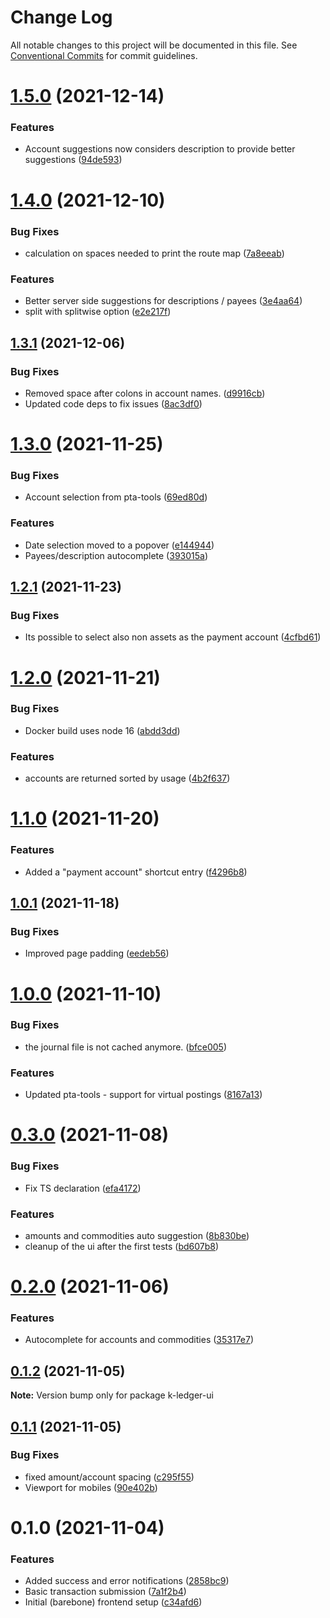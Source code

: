# Change Log

All notable changes to this project will be documented in this file.
See [Conventional Commits](https://conventionalcommits.org) for commit guidelines.

# [1.5.0](https://github.com/kajyr/k-ledger-ui/compare/v1.4.0...v1.5.0) (2021-12-14)


### Features

* Account suggestions now considers description to provide better suggestions ([94de593](https://github.com/kajyr/k-ledger-ui/commit/94de59321fa1d1643f81c89a62f0727d12530f4e))





# [1.4.0](https://github.com/kajyr/k-ledger-ui/compare/v1.3.1...v1.4.0) (2021-12-10)

### Bug Fixes

- calculation on spaces needed to print the route map ([7a8eeab](https://github.com/kajyr/k-ledger-ui/commit/7a8eeab561f5e3cca6413dc6846b2836bd8998b1))

### Features

- Better server side suggestions for descriptions / payees ([3e4aa64](https://github.com/kajyr/k-ledger-ui/commit/3e4aa64d0c7ad90887794836db1d366401f51547))
- split with splitwise option ([e2e217f](https://github.com/kajyr/k-ledger-ui/commit/e2e217f02cd8fc196cd9f3a46b55540c113c278a))

## [1.3.1](https://github.com/kajyr/k-ledger-ui/compare/v1.3.0...v1.3.1) (2021-12-06)

### Bug Fixes

- Removed space after colons in account names. ([d9916cb](https://github.com/kajyr/k-ledger-ui/commit/d9916cb01ef6136f557fb88cd30a1aa46ac09980))
- Updated code deps to fix issues ([8ac3df0](https://github.com/kajyr/k-ledger-ui/commit/8ac3df09b5c9391c3a9afdae224e1cc31f9e2830))

# [1.3.0](https://github.com/kajyr/diario.blue/compare/v1.2.1...v1.3.0) (2021-11-25)

### Bug Fixes

- Account selection from pta-tools ([69ed80d](https://github.com/kajyr/diario.blue/commit/69ed80d0e115614f3931416438074e907576b730))

### Features

- Date selection moved to a popover ([e144944](https://github.com/kajyr/diario.blue/commit/e14494437389de80705eb04e9e1f3ecd9464cec3))
- Payees/description autocomplete ([393015a](https://github.com/kajyr/diario.blue/commit/393015a50d72d2b25ec6c269d9a8ddb9e72cc85f))

## [1.2.1](https://github.com/kajyr/k-ledger-ui/compare/v1.2.0...v1.2.1) (2021-11-23)

### Bug Fixes

- Its possible to select also non assets as the payment account ([4cfbd61](https://github.com/kajyr/k-ledger-ui/commit/4cfbd61e04bab9b8a2b5bd323bb0bcf20bd16c80))

# [1.2.0](https://github.com/kajyr/k-ledger-ui/compare/v1.1.0...v1.2.0) (2021-11-21)

### Bug Fixes

- Docker build uses node 16 ([abdd3dd](https://github.com/kajyr/k-ledger-ui/commit/abdd3dda164e866ecb444540daf0904aa21a8802))

### Features

- accounts are returned sorted by usage ([4b2f637](https://github.com/kajyr/k-ledger-ui/commit/4b2f6371a360d1089d22fade19e7ca7a93812aa0))

# [1.1.0](https://github.com/kajyr/k-ledger-ui/compare/v1.0.1...v1.1.0) (2021-11-20)

### Features

- Added a "payment account" shortcut entry ([f4296b8](https://github.com/kajyr/k-ledger-ui/commit/f4296b8a5e2a61e8f499bff4b2d1ac325dd5f157))

## [1.0.1](https://github.com/kajyr/k-ledger-ui/compare/v1.0.0...v1.0.1) (2021-11-18)

### Bug Fixes

- Improved page padding ([eedeb56](https://github.com/kajyr/k-ledger-ui/commit/eedeb56484f2664f540cacd59c5f7f5083597089))

# [1.0.0](https://github.com/kajyr/k-ledger-ui/compare/v0.3.0...v1.0.0) (2021-11-10)

### Bug Fixes

- the journal file is not cached anymore. ([bfce005](https://github.com/kajyr/k-ledger-ui/commit/bfce005d1e305364871a8e218490304012090149))

### Features

- Updated pta-tools - support for virtual postings ([8167a13](https://github.com/kajyr/k-ledger-ui/commit/8167a131164ba5835b9ce20264e1181123855e89))

# [0.3.0](https://github.com/kajyr/k-ledger-ui/compare/v0.2.0...v0.3.0) (2021-11-08)

### Bug Fixes

- Fix TS declaration ([efa4172](https://github.com/kajyr/k-ledger-ui/commit/efa417250cdfa2aeb9cdb511ed1c8f7b5ca5f820))

### Features

- amounts and commodities auto suggestion ([8b830be](https://github.com/kajyr/k-ledger-ui/commit/8b830be2835186ce8a348c6eb469ba614852f31e))
- cleanup of the ui after the first tests ([bd607b8](https://github.com/kajyr/k-ledger-ui/commit/bd607b80eaea1badc3c1e8b57f7fd7a8fc15ebf2))

# [0.2.0](https://github.com/kajyr/k-ledger-ui/compare/v0.1.2...v0.2.0) (2021-11-06)

### Features

- Autocomplete for accounts and commodities ([35317e7](https://github.com/kajyr/k-ledger-ui/commit/35317e750a846d68eb9f30b22f1a591deb639cd1))

## [0.1.2](https://github.com/kajyr/k-ledger-ui/compare/v0.1.1...v0.1.2) (2021-11-05)

**Note:** Version bump only for package k-ledger-ui

## [0.1.1](https://github.com/kajyr/diario.blue/compare/v0.1.0...v0.1.1) (2021-11-05)

### Bug Fixes

- fixed amount/account spacing ([c295f55](https://github.com/kajyr/diario.blue/commit/c295f55b2e726ead643e70b6f45ebd0c5cdde0ce))
- Viewport for mobiles ([90e402b](https://github.com/kajyr/diario.blue/commit/90e402ba705bc50f10cfda9040124954fdcafdb3))

# 0.1.0 (2021-11-04)

### Features

- Added success and error notifications ([2858bc9](https://github.com/kajyr/k-ledger-ui/commit/2858bc999fdc65e2a1cfcab8c8babafc191843df))
- Basic transaction submission ([7a1f2b4](https://github.com/kajyr/k-ledger-ui/commit/7a1f2b4efba3ac2dce9edd8e4fce6041b970cf53))
- Initial (barebone) frontend setup ([c34afd6](https://github.com/kajyr/k-ledger-ui/commit/c34afd6d1f04fddb4494f7a59ab8521c9db867b2))
